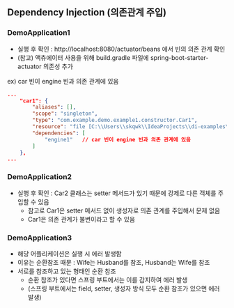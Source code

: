 ## Dependency Injection (의존관계 주입) 
### DemoApplication1
* 실행 후 확인 : http://localhost:8080/actuator/beans 에서 빈의 의존 관계 확인
* (참고) 액츄에이터 사용을 위해 build.gradle 파일에 spring-boot-starter-actuator 의존성 추가 

ex) car 빈이 engine 빈과 의존 관계에 있음
```json
...
    "car1": {
        "aliases": [],
        "scope": "singleton",
        "type": "com.example.demo.example1.constructor.Car1",
        "resource": "file [C:\\Users\\skqwk\\IdeaProjects\\di-examples\\build\\classes\\java\\main\\com\\example\\demo\\example1\\constructor\\Car1.class]",
        "dependencies": [
            "engine1"   // car 빈이 engine 빈과 의존 관계에 있음
        ]
    },
...
```

### DemoApplication2
* 실행 후 확인 : Car2 클래스는 setter 메서드가 있기 때문에 강제로 다른 객체를 주입할 수 있음
  * 참고로 Car1은 setter 메서드 없이 생성자로 의존 관계를 주입해서 문제 없음
  * Car1은 의존 관계가 불변이라고 할 수 있음


### DemoApplication3
* 해당 어플리케이션은 실행 시 에러 발생함
* 이유는 순환참조 때문 : Wife는 Husband를 참조, Husband는 Wife를 참조
* 서로를 참조하고 있는 형태인 순환 참조 
  * 순환 참조가 있다면 스프링 부트에서는 이를 감지하여 에러 발생
  * (스프링 부트에서는 field, setter, 생성자 방식 모두 순환 참조가 있으면 에러 발생)